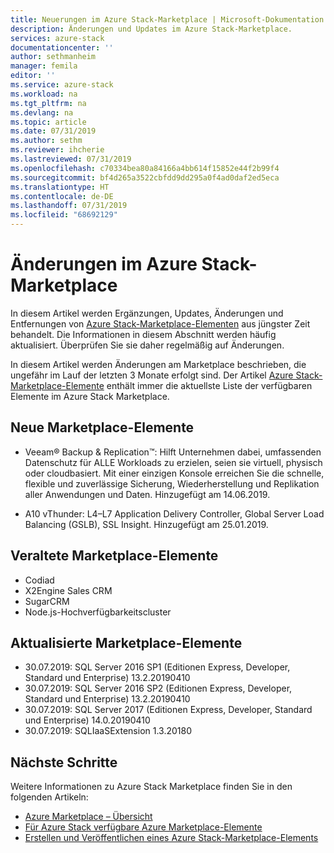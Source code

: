 ```yaml
---
title: Neuerungen im Azure Stack-Marketplace | Microsoft-Dokumentation
description: Änderungen und Updates im Azure Stack-Marketplace.
services: azure-stack
documentationcenter: ''
author: sethmanheim
manager: femila
editor: ''
ms.service: azure-stack
ms.workload: na
ms.tgt_pltfrm: na
ms.devlang: na
ms.topic: article
ms.date: 07/31/2019
ms.author: sethm
ms.reviewer: ihcherie
ms.lastreviewed: 07/31/2019
ms.openlocfilehash: c70334bea80a84166a4bb614f15852e44f2b99f4
ms.sourcegitcommit: bf4d265a3522cbfdd9dd295a0f4ad0daf2ed5eca
ms.translationtype: HT
ms.contentlocale: de-DE
ms.lasthandoff: 07/31/2019
ms.locfileid: "68692129"
---
```

# <a name="azure-stack-marketplace-changes"></a>Änderungen im Azure Stack-Marketplace

In diesem Artikel werden Ergänzungen, Updates, Änderungen und Entfernungen von [Azure Stack-Marketplace-Elementen](azure-stack-marketplace-azure-items.md) aus jüngster Zeit behandelt. Die Informationen in diesem Abschnitt werden häufig aktualisiert. Überprüfen Sie sie daher regelmäßig auf Änderungen.

In diesem Artikel werden Änderungen am Marketplace beschrieben, die ungefähr im Lauf der letzten 3 Monate erfolgt sind. Der Artikel [Azure Stack-Marketplace-Elemente](azure-stack-marketplace-azure-items.md) enthält immer die aktuellste Liste der verfügbaren Elemente im Azure Stack Marketplace.

## <a name="new-marketplace-items"></a>Neue Marketplace-Elemente

- Veeam® Backup & Replication™: Hilft Unternehmen dabei, umfassenden Datenschutz für ALLE Workloads zu erzielen, seien sie virtuell, physisch oder cloudbasiert. Mit einer einzigen Konsole erreichen Sie die schnelle, flexible und zuverlässige Sicherung, Wiederherstellung und Replikation aller Anwendungen und Daten. Hinzugefügt am 14.06.2019.

- A10 vThunder: L4–L7 Application Delivery Controller, Global Server Load Balancing (GSLB), SSL Insight. Hinzugefügt am 25.01.2019.

## <a name="deprecated-marketplace-items"></a>Veraltete Marketplace-Elemente

- Codiad
- X2Engine Sales CRM
- SugarCRM
- Node.js-Hochverfügbarkeitscluster

## <a name="updated-marketplace-items"></a>Aktualisierte Marketplace-Elemente

- 30.07.2019: SQL Server 2016 SP1 (Editionen Express, Developer, Standard und Enterprise) 13.2.20190410
- 30.07.2019: SQL Server 2016 SP2 (Editionen Express, Developer, Standard und Enterprise) 13.2.20190410
- 30.07.2019: SQL Server 2017 (Editionen Express, Developer, Standard und Enterprise) 14.0.20190410
- 30.07.2019: SQLIaaSExtension 1.3.20180

## <a name="next-steps"></a>Nächste Schritte

Weitere Informationen zu Azure Stack Marketplace finden Sie in den folgenden Artikeln:

- [Azure Marketplace – Übersicht](azure-stack-marketplace.md)
- [Für Azure Stack verfügbare Azure Marketplace-Elemente](azure-stack-marketplace-azure-items.md)
- [Erstellen und Veröffentlichen eines Azure Stack-Marketplace-Elements](azure-stack-create-and-publish-marketplace-item.md)
